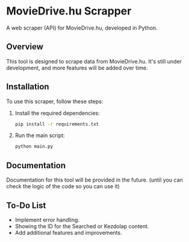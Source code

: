 # MovieDrive.hu Scrapper

A web scraper (API) for MovieDrive.hu, developed in Python.

## Overview

This tool is designed to scrape data from MovieDrive.hu. It's still under development, and more features will be added over time.

## Installation

To use this scraper, follow these steps:

1. Install the required dependencies:

   ```bash
   pip install -r requirements.txt

2. Run the main script:

   ```bash
   python main.py

## Documentation

Documentation for this tool will be provided in the future. (until you can check the logic of the code so you can use it)

## To-Do List

- Implement error handling.
- Showing the ID for the Searched or Kezdolap content.
- Add additional features and improvements.
